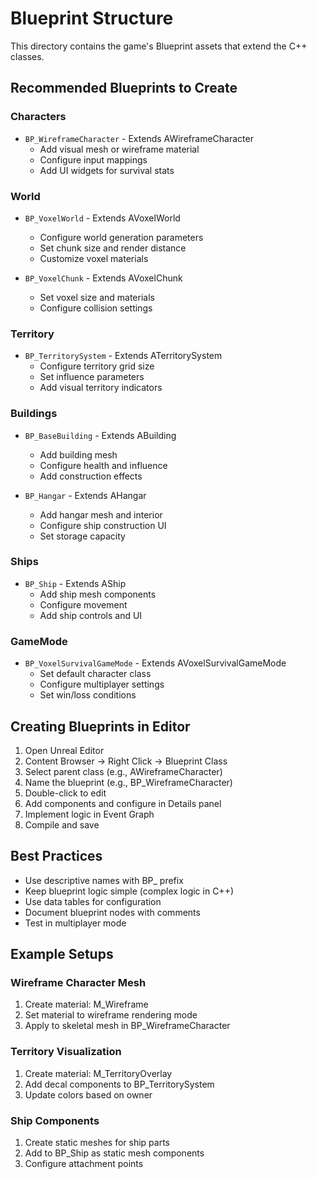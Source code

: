 # Blueprint Structure

This directory contains the game's Blueprint assets that extend the C++ classes.

## Recommended Blueprints to Create

### Characters
- `BP_WireframeCharacter` - Extends AWireframeCharacter
  - Add visual mesh or wireframe material
  - Configure input mappings
  - Add UI widgets for survival stats

### World
- `BP_VoxelWorld` - Extends AVoxelWorld
  - Configure world generation parameters
  - Set chunk size and render distance
  - Customize voxel materials

- `BP_VoxelChunk` - Extends AVoxelChunk
  - Set voxel size and materials
  - Configure collision settings

### Territory
- `BP_TerritorySystem` - Extends ATerritorySystem
  - Configure territory grid size
  - Set influence parameters
  - Add visual territory indicators

### Buildings
- `BP_BaseBuilding` - Extends ABuilding
  - Add building mesh
  - Configure health and influence
  - Add construction effects

- `BP_Hangar` - Extends AHangar
  - Add hangar mesh and interior
  - Configure ship construction UI
  - Set storage capacity

### Ships
- `BP_Ship` - Extends AShip
  - Add ship mesh components
  - Configure movement
  - Add ship controls and UI

### GameMode
- `BP_VoxelSurvivalGameMode` - Extends AVoxelSurvivalGameMode
  - Set default character class
  - Configure multiplayer settings
  - Set win/loss conditions

## Creating Blueprints in Editor

1. Open Unreal Editor
2. Content Browser → Right Click → Blueprint Class
3. Select parent class (e.g., AWireframeCharacter)
4. Name the blueprint (e.g., BP_WireframeCharacter)
5. Double-click to edit
6. Add components and configure in Details panel
7. Implement logic in Event Graph
8. Compile and save

## Best Practices

- Use descriptive names with BP_ prefix
- Keep blueprint logic simple (complex logic in C++)
- Use data tables for configuration
- Document blueprint nodes with comments
- Test in multiplayer mode

## Example Setups

### Wireframe Character Mesh
1. Create material: M_Wireframe
2. Set material to wireframe rendering mode
3. Apply to skeletal mesh in BP_WireframeCharacter

### Territory Visualization
1. Create material: M_TerritoryOverlay
2. Add decal components to BP_TerritorySystem
3. Update colors based on owner

### Ship Components
1. Create static meshes for ship parts
2. Add to BP_Ship as static mesh components
3. Configure attachment points
